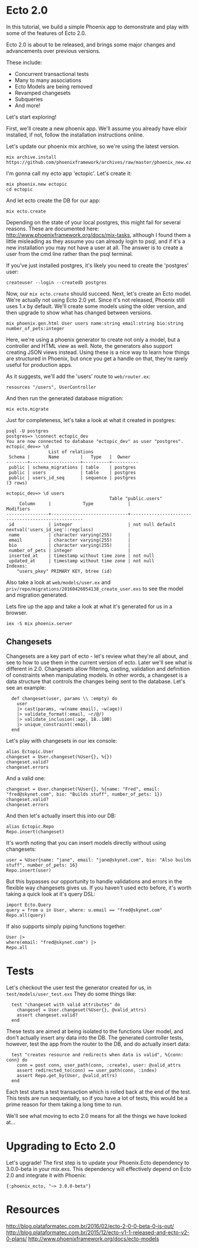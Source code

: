 # Ecto 2.0
In this tutorial, we build a simple Phoenix app to demonstrate and play with some of the features of Ecto 2.0.

Ecto 2.0 is about to be released, and brings some major changes and advancements over previous versions.

These include:
- Concurrent transactional tests
- Many to many associations
- Ecto Models are being removed
- Revamped changesets
- Subqueries
- And more!

Let's start exploring!

First, we'll create a new phoenix app. We'll assume you already have elixir installed, if not, follow the installation instructions online.

Let's update our phoenix mix archive, so we're using the latest version.
```
mix archive.install https://github.com/phoenixframework/archives/raw/master/phoenix_new.ez
```
I'm gonna call my ecto app 'ectopic'. Let's create it:
```
mix phoenix.new ectopic
cd ectopic
```
And let ecto create the DB for our app:
```
mix ecto.create
```
Depending on the state of your local postgres, this might fail for several reasons.
These are documented here: http://www.phoenixframework.org/docs/mix-tasks,
although I found them a little misleading as they assume you can already login
to psql, and if it's a new installation you may not have a user at all.
The answer is to create a user from the cmd line rather than the psql terminal.

If you've just installed postgres, it's likely you need to create the 'postgres' user:
```
createuser --login --createdb postgres
```
Now, our `mix ecto.create` should succeed.
Next, let's create an Ecto model. We're actually not using Ecto 2.0 yet.
Since it's not released, Phoenix still uses 1.x by default. We'll create some models
using the older version, and then upgrade to show what has changed between versions.
```
mix phoenix.gen.html User users name:string email:string bio:string number_of_pets:integer
```
Here, we're using a phoenix generator to create not only a model, but a controller and HTML view as well.
Note, the generators also support creating JSON views instead. Using these is a nice way to learn how things
are structured in Phoenix, but once you get a handle on that, they're rarely useful for production apps.

As it suggests, we'll add the 'users' route to `web/router.ex`:
```
resources "/users", UserController
```
And then run the generated database migration:
```
mix ecto.migrate
```
Just for completeness, let's take a look at what it created in postgres:
```
psql -U postgres
postgres=> \connect ectopic_dev
You are now connected to database "ectopic_dev" as user "postgres".
ectopic_dev=> \d
                List of relations
 Schema |       Name        |   Type   |  Owner
--------+-------------------+----------+----------
 public | schema_migrations | table    | postgres
 public | users             | table    | postgres
 public | users_id_seq      | sequence | postgres
(3 rows)

ectopic_dev=> \d users
                                       Table "public.users"
     Column     |            Type             |                     Modifiers
----------------+-----------------------------+----------------------------------------------------
 id             | integer                     | not null default nextval('users_id_seq'::regclass)
 name           | character varying(255)      |
 email          | character varying(255)      |
 bio            | character varying(255)      |
 number_of_pets | integer                     |
 inserted_at    | timestamp without time zone | not null
 updated_at     | timestamp without time zone | not null
Indexes:
    "users_pkey" PRIMARY KEY, btree (id)
```
Also take a look at `web/models/user.ex` and `priv/repo/migrations/20160426054138_create_user.exs` to see the model and migration generated.

Lets fire up the app and take a look at what it's generated for us in a browser.
```
iex -S mix phoenix.server
```

## Changesets
Changesets are a key part of ecto - let's review what they're all about, and see to how to use them in the current version of ecto. Later we'll see what is
different in 2.0.
Changesets allow filtering, casting, validation and definition of constraints when manipulating models.
In other words, a changeset is a data structure that controls the changes being sent to the database. Let's see an example:
```
  def changeset(user, params \\ :empty) do
    user
    |> cast(params, ~w(name email), ~w(age))
    |> validate_format(:email, ~r/@/)
    |> validate_inclusion(:age, 18..100)
    |> unique_constraint(:email)
  end
```
Let's play with changesets in our iex console:
```
alias Ectopic.User
changeset = User.changeset(%User{}, %{})
changeset.valid?
changeset.errors
```
And a valid one:
```
changeset = User.changeset(%User{}, %{name: "Fred", email: "fred@skynet.com", bio: "Builds stuff", number_of_pets: 1})
changeset.valid?
changeset.errors
```
And then let's actually insert this into our DB:
```
alias Ectopic.Repo
Repo.insert(changeset)
```
It's worth noting that you can insert models directly without using changesets:
```
user = %User{name: "jane", email: "jane@skynet.com", bio: "Also builds stuff", number_of_pets: 16}
Repo.insert(user)
```
But this bypasses our opportunity to handle validations and errors in the flexible way changesets gives us.
If you haven't used ecto before, it's worth taking a quick look at it's query DSL:
```
import Ecto.Query
query = from u in User, where: u.email == "fred@skynet.com"
Repo.all(query)
```
If also supports simply piping functions together:
```
User |>
where(email: "fred@skynet.com") |>
Repo.all
```

# Tests
Let's checkout the user test the generator created for us, in `test/models/user_test.exs`
They do some things like:
```
  test "changeset with valid attributes" do
    changeset = User.changeset(%User{}, @valid_attrs)
    assert changeset.valid?
  end
```
These tests are aimed at being isolated to the functions User model, and don't actually insert any data into the DB.
The generated controller tests, however, test the app from the router to the DB, and do actually insert data:
```
  test "creates resource and redirects when data is valid", %{conn: conn} do
    conn = post conn, user_path(conn, :create), user: @valid_attrs
    assert redirected_to(conn) == user_path(conn, :index)
    assert Repo.get_by(User, @valid_attrs)
  end
```
Each test starts a test transaction which is rolled back at the end of the test. This tests are run sequentially, so
if you have a lot of tests, this would be a prime reason for them taking a long time to run.

We'll see what moving to ecto 2.0 means for all the things we have looked at...

# Upgrading to Ecto 2.0
Let's upgrade!
The first step is to update your Phoenix.Ecto dependency to 3.0.0-beta in your mix.exs.
This dependency will effectively depend on Ecto 2.0 and integrate it with Phoenix:
```
{:phoenix_ecto, "~> 3.0.0-beta"}
```

# Resources
http://blog.plataformatec.com.br/2016/02/ecto-2-0-0-beta-0-is-out/
http://blog.plataformatec.com.br/2015/12/ecto-v1-1-released-and-ecto-v2-0-plans/
http://www.phoenixframework.org/docs/ecto-models
